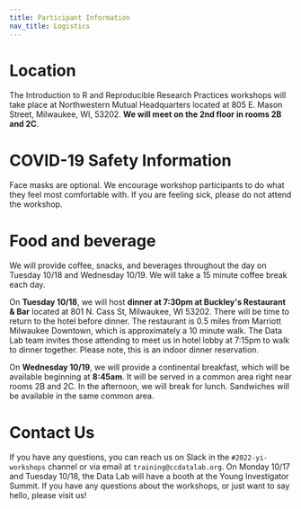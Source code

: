 ```yaml
---
title: Participant Information
nav_title: Logistics
---
```


# Location

The Introduction to R and Reproducible Research Practices workshops will take place at Northwestern Mutual Headquarters located at 805 E. Mason Street, Milwaukee, WI, 53202.
**We will meet on the 2nd floor in rooms 2B and 2C**. 

# COVID-19 Safety Information

Face masks are optional. 
We encourage workshop participants to do what they feel most comfortable with. 
If you are feeling sick, please do not attend the workshop.

# Food and beverage

We will provide coffee, snacks, and beverages throughout the day on Tuesday 10/18 and Wednesday 10/19.
We will take a 15 minute coffee break each day.

On **Tuesday 10/18**, we will host **dinner at 7:30pm at Buckley's Restaurant & Bar** located at 801 N. Cass St, Milwaukee, WI 53202. There will be time to return to the hotel before dinner.
The restaurant is 0.5 miles from Marriott Milwaukee Downtown, which is approximately a 10 minute walk. The Data Lab team invites those attending to meet us in hotel lobby at 7:15pm to walk to dinner together.
Please note, this is an indoor dinner reservation. 

On **Wednesday 10/19**, we will provide a continental breakfast, which will be available beginning at **8:45am**. 
It will be served in a common area right near rooms 2B and 2C. 
In the afternoon, we will break for lunch. 
Sandwiches will be available in the same common area.

# Contact Us

If you have any questions, you can reach us on Slack in the `#2022-yi-workshops` channel or via email at `training@ccdatalab.org`.
On Monday 10/17 and Tuesday 10/18, the Data Lab will have a booth at the Young Investigator Summit.
If you have any questions about the workshops, or just want to say hello, please visit us!
